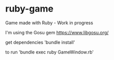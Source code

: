 # ruby-game
Game made with Ruby - Work in progress

I'm using the Gosu gem
https://www.libgosu.org/

get dependencies 'bundle install'

to run 'bundle exec ruby GameWindow.rb'
